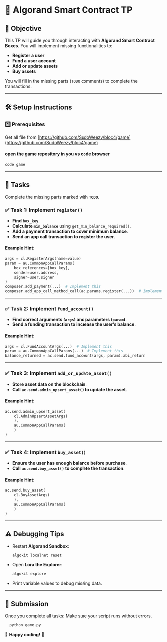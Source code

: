 # 🚀 Algorand Smart Contract TP

## 📌 Objective

This TP will guide you through interacting with **Algorand Smart Contract Boxes**.
You will implement missing functionalities to:

- **Register a user**
- **Fund a user account**
- **Add or update assets**
- **Buy assets**

You will fill in the missing parts (`TODO` comments) to complete the transactions.

---

## 🛠 Setup Instructions

### 1️⃣ Prerequisites

Get all file from [https://github.com/SudoWeezy/bloc4/game](https://github.com/SudoWeezy/bloc4/game)

#### open the game repository in you vs code browser

```bash
code game
```

---

## 📝 Tasks

Complete the missing parts marked with **`TODO`**.

### ✅ Task 1: Implement `register()`

- **Find `box_key`**.
- **Calculate `min_balance`** using `get_min_balance_required()`.
- **Add a payment transaction to cover minimum balance**.
- **Send an app call transaction to register the user**.

#### Example Hint:

```python
args = cl.RegisterArgs(name=value)
param = au.CommonAppCallParams(
    box_references=[box_key],
    sender=user.address,
    signer=user.signer
)
composer.add_payment(...)  # Implement this
composer.add_app_call_method_call(ac.params.register(...))  # Implement this
```

---

### ✅ Task 2: Implement `fund_account()`

- **Find correct arguments (`args`) and parameters (`param`)**.
- **Send a funding transaction to increase the user’s balance**.

#### Example Hint:

```python
args = cl.FundAccountArgs(...)  # Implement this
param = au.CommonAppCallParams(...)  # Implement this
balance_returned = ac.send.fund_account(args, param).abi_return
```

---

### ✅ Task 3: Implement `add_or_update_asset()`

- **Store asset data on the blockchain**.
- **Call `ac.send.admin_upsert_asset()` to update the asset**.

#### Example Hint:

```python
ac.send.admin_upsert_asset(
    cl.AdminUpsertAssetArgs(
    ),
    au.CommonAppCallParams(
    )
)
```

---

### ✅ Task 4: Implement `buy_asset()`

- **Ensure the user has enough balance before purchase**.
- **Call `ac.send.buy_asset()` to complete the transaction**.

#### Example Hint:

```python
ac.send.buy_asset(
    cl.BuyAssetArgs(
    ),
    au.CommonAppCallParams(
    )
)
```

---

## ⚠️ Debugging Tips
- Restart **Algorand Sandbox**:
  ```bash
  algokit localnet reset 
  ```
- Open **Lora the Explorer**:
  ```bash
  algokit explore
  ```
- Print variable values to debug missing data.

---

## 📩 Submission
Once you complete all tasks:
Make sure your script runs without errors.
```bash
  python game.py
```
🎯 **Happy coding!** 🚀